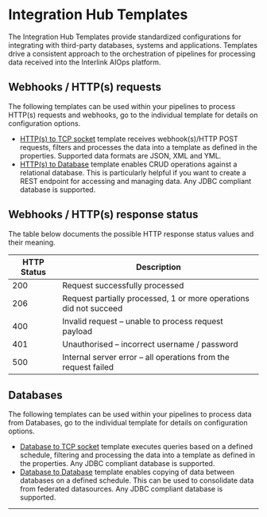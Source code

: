 # Integration Hub Templates

The Integration Hub Templates provide standardized configurations for integrating with third-party databases, systems and applications. Templates drive a consistent approach to the orchestration of pipelines for processing data received into the Interlink AIOps platform.

## Webhooks / HTTP(s) requests

The following templates can be used within your pipelines to process HTTP(s) requests and webhooks, go to the individual template for details on configuration options.

* [HTTP(s) to TCP socket](https-to-tcp) template receives webhook(s)/HTTP POST requests, filters and processes the data into a template as defined in the properties. Supported data formats are JSON, XML and YML.
* [HTTP(s) to Database](https-to-db) template enables CRUD operations against a relational database. This is particularly helpful if you want to create a REST endpoint for accessing and managing data. Any JDBC compliant database is supported.

## Webhooks / HTTP(s) response status

The table below documents the possible HTTP response status values and their meaning.

|HTTP Status|Description|
| ----------- | ----------- |
|200|Request successfully processed|
|206|Request partially processed, 1 or more operations did not succeed|
|400|Invalid request – unable to process request payload
|401|Unauthorised – incorrect username / password
|500|Internal server error – all operations from the request failed

## Databases

The following templates can be used within your pipelines to process data from Databases, go to the individual template for details on configuration options.

* [Database to TCP socket](db-to-tcp) template executes queries based on a defined schedule, filtering and processing the data into a template as defined in the properties. Any JDBC compliant database is supported.
* [Database to Database](db-to-db) template enables copying of data between databases on a defined schedule. This can be used to consolidate data from federated datasources. Any JDBC compliant database is supported.

***
